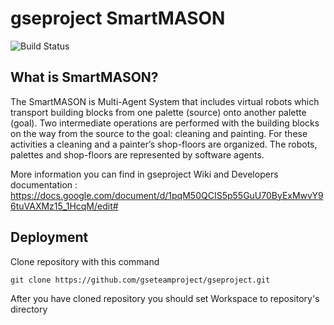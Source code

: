 # gseproject SmartMASON

![Build Status](https://travis-ci.org/gseteamproject/gseproject.svg?branch=master)

## What is SmartMASON?
The SmartMASON is Multi-Agent System that includes virtual robots which transport building blocks from one palette (source) onto another palette (goal). Two intermediate operations are performed with the building blocks on the way from the source to the goal: cleaning and painting. For these activities a cleaning and a painter’s shop-floors are organized. The robots, palettes and shop-floors are represented by software agents.

More information you can find in gseproject Wiki and Developers documentation : https://docs.google.com/document/d/1pqM50QCIS5p55GuU70ByExMwvY96tuVAXMz15_1HcqM/edit#


## Deployment

Clone repository with this command

`git clone https://github.com/gseteamproject/gseproject.git`

After you have cloned repository you should set Workspace to repository's directory
